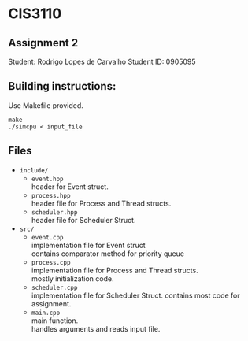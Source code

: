 CIS3110
=======

Assignment 2
------------

Student: Rodrigo Lopes de Carvalho
Student ID: 0905095


Building instructions:
----------------------

Use Makefile provided.

    make
    ./simcpu < input_file

Files
-----


* `include/`
    * `event.hpp`  
        header for Event struct.
    * `process.hpp`  
        header file for Process and Thread structs.
    * `scheduler.hpp`  
        header file for Scheduler Struct.  
* `src/`
    * `event.cpp`  
        implementation file for Event struct  
        contains comparator method for priority queue
    * `process.cpp`  
        implementation file for Process and Thread structs.  
        mostly initialization code.
    * `scheduler.cpp`  
        implementation file for Scheduler Struct.
        contains most code for assignment.
    * `main.cpp`  
        main function.  
        handles arguments and reads input file.

